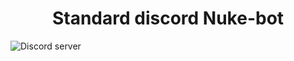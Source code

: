 <h1 align="center"> Standard discord Nuke-bot </h1>

<img src="https://img.shields.io/discord/1059548424212586506?color=5865F2&amp;logo=discord&amp;logoColor=white" alt="Discord server" data-canonical-src="https://img.shields.io/Discord-Server?color=5865F2&amp;logo=discord&amp;logoColor=white" style="max-width: 100%;">
